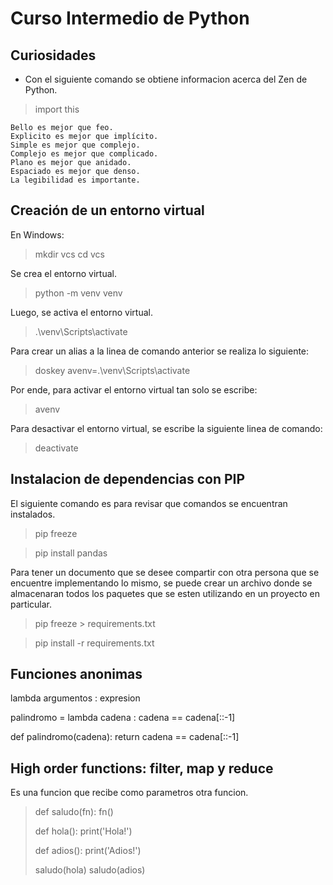 # Curso Intermedio de Python

## Curiosidades

- Con el siguiente comando se obtiene informacion acerca del Zen de Python.

> import this

    Bello es mejor que feo.
    Explicito es mejor que implícito.
    Simple es mejor que complejo.
    Complejo es mejor que complicado.
    Plano es mejor que anidado.
    Espaciado es mejor que denso.
    La legibilidad es importante.

## Creación de un entorno virtual

En Windows:

> mkdir vcs
> cd vcs

Se crea el entorno virtual.

> python -m venv venv

Luego, se activa el entorno virtual.

> .\venv\Scripts\activate

Para crear un alias a la linea de comando anterior se realiza lo siguiente:

> doskey avenv=.\venv\Scripts\activate

Por ende, para activar el entorno virtual tan solo se escribe:

> avenv

Para desactivar el entorno virtual, se escribe la siguiente linea de comando:

> deactivate

## Instalacion de dependencias con PIP

El siguiente comando es para revisar que comandos se encuentran instalados.

> pip freeze

> pip install pandas

Para tener un documento que se desee compartir con otra persona que se encuentre implementando lo mismo, se puede crear un archivo donde se almacenaran todos los paquetes que se esten utilizando en un proyecto en particular.

> pip freeze > requirements.txt

> pip install -r requirements.txt

## Funciones anonimas

lambda argumentos : expresion

palindromo = lambda cadena : cadena == cadena[::-1]

def palindromo(cadena):
    return cadena == cadena[::-1]

## High order functions: filter, map y reduce

Es una funcion que recibe como parametros otra funcion.

> def saludo(fn):
>   fn()
>
> def hola():
>   print('Hola!')
>
> def adios():
>   print('Adios!')
>
> saludo(hola)
> saludo(adios)






